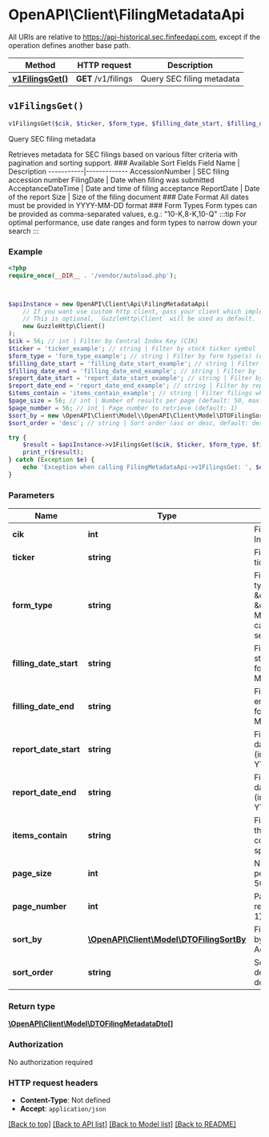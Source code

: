 # OpenAPI\Client\FilingMetadataApi

All URIs are relative to https://api-historical.sec.finfeedapi.com, except if the operation defines another base path.

| Method | HTTP request | Description |
| ------------- | ------------- | ------------- |
| [**v1FilingsGet()**](FilingMetadataApi.md#v1FilingsGet) | **GET** /v1/filings | Query SEC filing metadata |


## `v1FilingsGet()`

```php
v1FilingsGet($cik, $ticker, $form_type, $filling_date_start, $filling_date_end, $report_date_start, $report_date_end, $items_contain, $page_size, $page_number, $sort_by, $sort_order): \OpenAPI\Client\Model\DTOFilingMetadataDto[]
```

Query SEC filing metadata

Retrieves metadata for SEC filings based on various filter criteria with pagination and sorting support.    ### Available Sort Fields    Field Name | Description  -----------|-------------  AccessionNumber | SEC filing accession number  FilingDate | Date when filing was submitted  AcceptanceDateTime | Date and time of filing acceptance  ReportDate | Date of the report  Size | Size of the filing document    ### Date Format  All dates must be provided in YYYY-MM-DD format    ### Form Types  Form types can be provided as comma-separated values, e.g.: \"10-K,8-K,10-Q\"    :::tip  For optimal performance, use date ranges and form types to narrow down your search  :::

### Example

```php
<?php
require_once(__DIR__ . '/vendor/autoload.php');



$apiInstance = new OpenAPI\Client\Api\FilingMetadataApi(
    // If you want use custom http client, pass your client which implements `GuzzleHttp\ClientInterface`.
    // This is optional, `GuzzleHttp\Client` will be used as default.
    new GuzzleHttp\Client()
);
$cik = 56; // int | Filter by Central Index Key (CIK)
$ticker = 'ticker_example'; // string | Filter by stock ticker symbol
$form_type = 'form_type_example'; // string | Filter by form type(s) (e.g., \"10-K\", \"8-K\"). Multiple values can be comma-separated
$filling_date_start = 'filling_date_start_example'; // string | Filter by filling date start (inclusive), format YYYY-MM-DD
$filling_date_end = 'filling_date_end_example'; // string | Filter by filling date end (inclusive), format YYYY-MM-DD
$report_date_start = 'report_date_start_example'; // string | Filter by report date start (inclusive), format YYYY-MM-DD
$report_date_end = 'report_date_end_example'; // string | Filter by report date end (inclusive), format YYYY-MM-DD
$items_contain = 'items_contain_example'; // string | Filter filings where the 'Items' field contains the specified text
$page_size = 56; // int | Number of results per page (default: 50, max: 200)
$page_number = 56; // int | Page number to retrieve (default: 1)
$sort_by = new \OpenAPI\Client\Model\\OpenAPI\Client\Model\DTOFilingSortBy(); // \OpenAPI\Client\Model\DTOFilingSortBy | Field to sort results by (default: AccessionNumber)
$sort_order = 'desc'; // string | Sort order (asc or desc, default: desc)

try {
    $result = $apiInstance->v1FilingsGet($cik, $ticker, $form_type, $filling_date_start, $filling_date_end, $report_date_start, $report_date_end, $items_contain, $page_size, $page_number, $sort_by, $sort_order);
    print_r($result);
} catch (Exception $e) {
    echo 'Exception when calling FilingMetadataApi->v1FilingsGet: ', $e->getMessage(), PHP_EOL;
}
```

### Parameters

| Name | Type | Description  | Notes |
| ------------- | ------------- | ------------- | ------------- |
| **cik** | **int**| Filter by Central Index Key (CIK) | [optional] |
| **ticker** | **string**| Filter by stock ticker symbol | [optional] |
| **form_type** | **string**| Filter by form type(s) (e.g., \&quot;10-K\&quot;, \&quot;8-K\&quot;). Multiple values can be comma-separated | [optional] |
| **filling_date_start** | **string**| Filter by filling date start (inclusive), format YYYY-MM-DD | [optional] |
| **filling_date_end** | **string**| Filter by filling date end (inclusive), format YYYY-MM-DD | [optional] |
| **report_date_start** | **string**| Filter by report date start (inclusive), format YYYY-MM-DD | [optional] |
| **report_date_end** | **string**| Filter by report date end (inclusive), format YYYY-MM-DD | [optional] |
| **items_contain** | **string**| Filter filings where the &#39;Items&#39; field contains the specified text | [optional] |
| **page_size** | **int**| Number of results per page (default: 50, max: 200) | [optional] |
| **page_number** | **int**| Page number to retrieve (default: 1) | [optional] |
| **sort_by** | [**\OpenAPI\Client\Model\DTOFilingSortBy**](../Model/.md)| Field to sort results by (default: AccessionNumber) | [optional] |
| **sort_order** | **string**| Sort order (asc or desc, default: desc) | [optional] [default to &#39;desc&#39;] |

### Return type

[**\OpenAPI\Client\Model\DTOFilingMetadataDto[]**](../Model/DTOFilingMetadataDto.md)

### Authorization

No authorization required

### HTTP request headers

- **Content-Type**: Not defined
- **Accept**: `application/json`

[[Back to top]](#) [[Back to API list]](../../README.md#endpoints)
[[Back to Model list]](../../README.md#models)
[[Back to README]](../../README.md)
